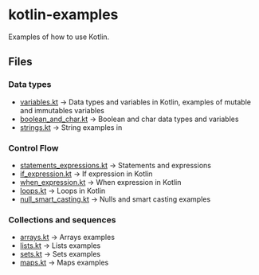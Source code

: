 # kotlin-examples

Examples of how to use Kotlin.

## Files

### Data types

- [variables.kt](src/main/kotlin/examples/variables.kt) -> Data types and variables in Kotlin, examples of mutable and 
  immutables variables
- [boolean_and_char.kt](src/main/kotlin/examples/boolean_and_char.kt) -> Boolean and char data types and variables
- [strings.kt](src/main/kotlin/examples/strings.kt) -> String examples in
  
### Control Flow

- [statements_expressions.kt](src/main/kotlin/examples/statements_expressions.kt) -> Statements and expressions
- [if_expression.kt](src/main/kotlin/examples/if_expression.kt) -> If expression in Kotlin
- [when_expression.kt](src/main/kotlin/examples/when_expression.kt) -> When expression in Kotlin
- [loops.kt](src/main/kotlin/examples/loops.kt) -> Loops in Kotlin
- [null_smart_casting.kt](src/main/kotlin/examples/null_smart_casting.kt) -> Nulls and smart casting examples

### Collections and sequences


- [arrays.kt](src/main/kotlin/examples/arrays.kt) -> Arrays examples
- [lists.kt](src/main/kotlin/examples/lists.kt) -> Lists examples
- [sets.kt](src/main/kotlin/examples/sets.kt) -> Sets examples
- [maps.kt](src/main/kotlin/examples/maps.kt) -> Maps examples